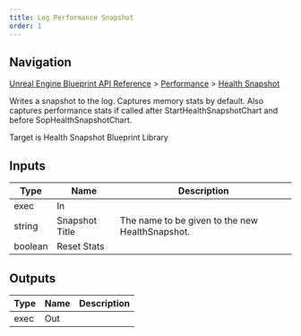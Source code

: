 ```yaml
---
title: Log Performance Snapshot
order: 1
---
```

## Navigation

[Unreal Engine Blueprint API Reference](https://dev.epicgames.com/documentation/en-us/unreal-engine/BlueprintAPI) > [Performance](https://dev.epicgames.com/documentation/en-us/unreal-engine/BlueprintAPI/Performance) > [Health Snapshot](https://dev.epicgames.com/documentation/en-us/unreal-engine/BlueprintAPI/Performance/HealthSnapshot)

Writes a snapshot to the log. Captures memory stats by default. Also captures performance stats if called after StartHealthSnapshotChart and before SopHealthSnapshotChart.

Target is Health Snapshot Blueprint Library

## Inputs

| Type | Name | Description |
| --- | --- | --- |
| exec | In |  |
| string | Snapshot Title | The name to be given to the new HealthSnapshot. |
| boolean | Reset Stats |  |

## Outputs

| Type | Name | Description |
| --- | --- | --- |
| exec | Out |  |
